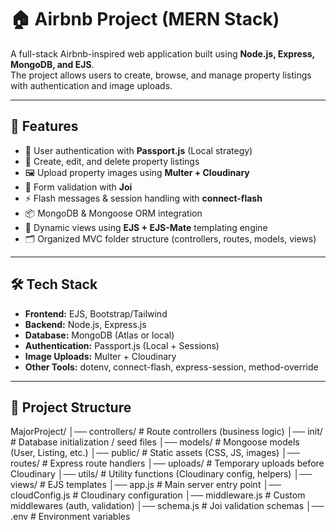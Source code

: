 # 🏠 Airbnb Project (MERN Stack)

A full-stack Airbnb-inspired web application built using **Node.js, Express, MongoDB, and EJS**.  
The project allows users to create, browse, and manage property listings with authentication and image uploads.

---

## 🚀 Features
- 🔐 User authentication with **Passport.js** (Local strategy)  
- 🏡 Create, edit, and delete property listings  
- 🖼 Upload property images using **Multer + Cloudinary**  
- 📑 Form validation with **Joi**  
- ⚡ Flash messages & session handling with **connect-flash**  
- 📦 MongoDB & Mongoose ORM integration  
- 🎨 Dynamic views using **EJS + EJS-Mate** templating engine  
- 🗂 Organized MVC folder structure (controllers, routes, models, views)  

---

## 🛠 Tech Stack
- **Frontend:** EJS, Bootstrap/Tailwind
- **Backend:** Node.js, Express.js  
- **Database:** MongoDB (Atlas or local)  
- **Authentication:** Passport.js (Local + Sessions)  
- **Image Uploads:** Multer + Cloudinary  
- **Other Tools:** dotenv, connect-flash, express-session, method-override  

---

## 📂 Project Structure
MajorProject/
│── controllers/        # Route controllers (business logic)
│── init/               # Database initialization / seed files
│── models/             # Mongoose models (User, Listing, etc.)
│── public/             # Static assets (CSS, JS, images)
│── routes/             # Express route handlers
│── uploads/            # Temporary uploads before Cloudinary
│── utils/              # Utility functions (Cloudinary config, helpers)
│── views/              # EJS templates
│── app.js              # Main server entry point
│── cloudConfig.js      # Cloudinary configuration
│── middleware.js       # Custom middlewares (auth, validation)
│── schema.js           # Joi validation schemas
│── .env                # Environment variables

